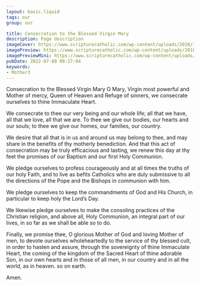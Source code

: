 ```yaml
---
layout: basic.liquid
tags: our
group: our

title: Consecration to the Blessed Virgin Mary
description: Page description
imageCover: https://www.scripturecatholic.com/wp-content/uploads/2018/11/rosary-bead-prayers-scripture-catholic-1280x720.jpg
imagePreview: https://www.scripturecatholic.com/wp-content/uploads/2018/11/rosary-bead-prayers-scripture-catholic-1280x720.jpg
imagePreviewMini: https://www.scripturecatholic.com/wp-content/uploads/2018/11/rosary-bead-prayers-scripture-catholic-1280x720.jpg
pubDate: 2022-07-08 09:27:04
keywords:
- Mother3
---
```


Consecration to the Blessed Virgin Mary
O Mary, Virgin most powerful and Mother of mercy, Queen of Heaven and Refuge of sinners, we consecrate ourselves to thine Immaculate Heart.

We consecrate to thee our very being and our whole life; all that we have, all that we love, all that we are. To thee we give our bodies, our hearts and our souls; to thee we give our homes, our families, our country.

We desire that all that is in us and around us may belong to thee, and may share in the benefits of thy motherly benediction. And that this act of consecration may be truly efficacious and lasting, we renew this day at thy feet the promises of our Baptism and our first Holy Communion.

We pledge ourselves to profess courageously and at all times the truths of our holy Faith, and to live as befits Catholics who are duly submissive to all the directions of the Pope and the Bishops in communion with him.

We pledge ourselves to keep the commandments of God and His Church, in particular to keep holy the Lord’s Day.

We likewise pledge ourselves to make the consoling practices of the Christian religion, and above all, Holy Communion, an integral part of our lives, in so far as we shall be able so to do.

Finally, we promise thee, O glorious Mother of God and loving Mother of men, to devote ourselves wholeheartedly to the service of thy blessed cult, in order to hasten and assure, through the sovereignty of thine Immaculate Heart, the coming of the kingdom of the Sacred Heart of thine adorable Son, in our own hearts and in those of all men, in our country and in all the world, as in heaven. so on earth.

Amen.
